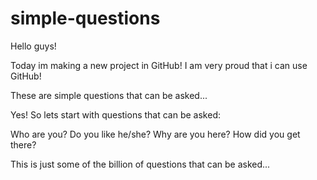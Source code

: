 # simple-questions

Hello guys!

Today im making a new project in GitHub!
I am very proud that i can use GitHub!

These are simple questions that can be asked...

Yes! So lets start with questions that can be asked:

Who are you?
Do you like he/she?
Why are you here?
How did you get there?

This is just some of the billion of questions that can be asked...
